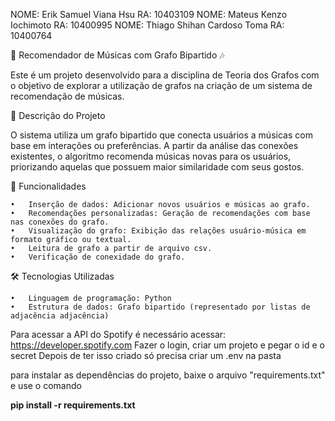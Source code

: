 NOME: Erik Samuel Viana Hsu
RA: 10403109
NOME: Mateus Kenzo Iochimoto
RA: 10400995
NOME: Thiago Shihan Cardoso Toma
RA: 10400764

🎵 Recomendador de Músicas com Grafo Bipartido 🎶

Este é um projeto desenvolvido para a disciplina de Teoria dos Grafos com o objetivo de explorar a utilização de grafos na criação de um sistema de recomendação de músicas.

📝 Descrição do Projeto

O sistema utiliza um grafo bipartido que conecta usuários a músicas com base em interações ou preferências. A partir da análise das conexões existentes, o algoritmo recomenda músicas novas para os usuários, priorizando aquelas que possuem maior similaridade com seus gostos.

🚀 Funcionalidades

	•	Inserção de dados: Adicionar novos usuários e músicas ao grafo.
	•	Recomendações personalizadas: Geração de recomendações com base nas conexões do grafo.
	•	Visualização do grafo: Exibição das relações usuário-música em formato gráfico ou textual.
	•	Leitura de grafo a partir de arquivo csv.
 	•	Verificação de conexidade do grafo.
  

🛠️ Tecnologias Utilizadas

	•	Linguagem de programação: Python
	•	Estrutura de dados: Grafo bipartido (representado por listas de adjacência adjacência)






Para acessar a API do Spotify é necessário acessar: https://developer.spotify.com
Fazer o login, criar um projeto e pegar o id e o secret
Depois de ter isso criado só precisa criar um .env na pasta

para instalar as dependências do projeto, baixe o arquivo "requirements.txt" e use o comando

**pip install -r requirements.txt**
